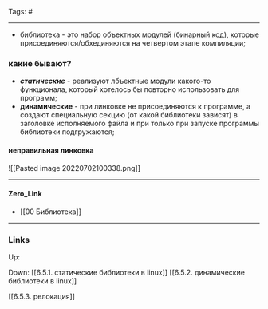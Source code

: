Tags: #
***
- библиотека - это набор объектных модулей (бинарный код), которые присоединяются/обхединяются на четвертом этапе компиляции;

### какие бывают?
- ***статические*** - реализуют лбъектные модули какого-то функционала, который хотелось бы повторно использовать для программ;
- **динамические** - при линковке не присоединяются к программе, а создают специальную секцию (от какой библиотеки зависят) в заголовке исполняемого файла и при только при запуске программы библиотеки подгружаются;


#### неправильная линковка

![[Pasted image 20220702100338.png]]

***
#### Zero_Link
- [[00 Библиотека]]
***
### Links
Up:

Down:
[[6.5.1. статические библиотеки в linux]]
[[6.5.2. динамические библиотеки в linux]]

[[6.5.3. релокация]]